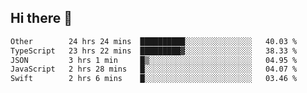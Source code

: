 ## Hi there 👋

<!--START_SECTION:waka-->

```txt
Other        24 hrs 24 mins  ██████████░░░░░░░░░░░░░░░   40.03 %
TypeScript   23 hrs 22 mins  █████████▓░░░░░░░░░░░░░░░   38.33 %
JSON         3 hrs 1 min     █▒░░░░░░░░░░░░░░░░░░░░░░░   04.95 %
JavaScript   2 hrs 28 mins   █░░░░░░░░░░░░░░░░░░░░░░░░   04.07 %
Swift        2 hrs 6 mins    █░░░░░░░░░░░░░░░░░░░░░░░░   03.46 %
```

<!--END_SECTION:waka-->
